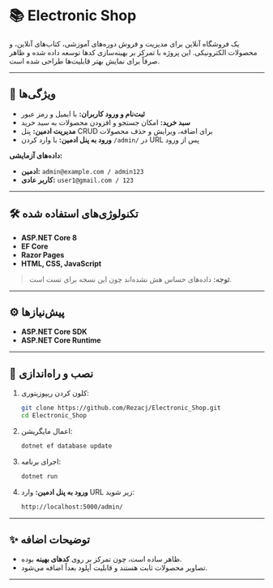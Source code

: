 
# 📚 Electronic Shop  

یک فروشگاه آنلاین برای مدیریت و فروش دوره‌های آموزشی، کتاب‌های آنلاین، و محصولات الکترونیکی. این پروژه با تمرکز بر بهینه‌سازی کدها توسعه داده شده و ظاهر صرفاً برای نمایش بهتر قابلیت‌ها طراحی شده است.

---

## 🚀 ویژگی‌ها  
- **ثبت‌نام و ورود کاربران:** با ایمیل و رمز عبور  
- **سبد خرید:** امکان جستجو و افزودن محصولات به سبد خرید  
- **مدیریت ادمین:** پنل CRUD برای اضافه، ویرایش و حذف محصولات  
- **ورود به پنل ادمین:** با وارد کردن `/admin/` در URL پس از ورود  

**داده‌های آزمایشی:**  
- **ادمین:** `admin@example.com / admin123`  
- **کاربر عادی:** `user1@gmail.com / 123`

---

## 🛠 تکنولوژی‌های استفاده شده  
- **ASP.NET Core 8**  
- **EF Core**  
- **Razor Pages**  
- **HTML, CSS, JavaScript**  

> **توجه:** داده‌های حساس هش نشده‌اند چون این نسخه برای تست است.

---

## ⚙ پیش‌نیازها  
- **ASP.NET Core SDK**  
- **ASP.NET Core Runtime**

---

## 🔧 نصب و راه‌اندازی  
1. کلون کردن ریپوزیتوری:  
   ```bash
   git clone https://github.com/Rezacj/Electronic_Shop.git
   cd Electronic_Shop
   ```
2. اعمال مایگریشن:  
   ```bash
   dotnet ef database update
   ```
3. اجرای برنامه:  
   ```bash
   dotnet run
   ```
4. **ورود به پنل ادمین:** وارد URL زیر شوید:  
   ```bash
   http://localhost:5000/admin/
   ```

---

## ✨ توضیحات اضافه  
- ظاهر ساده است، چون تمرکز بر روی **کدهای بهینه** بوده.  
- تصاویر محصولات ثابت هستند و قابلیت آپلود بعداً اضافه می‌شود.

---
